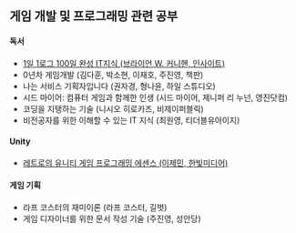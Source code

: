 ## 게임 개발 및 프로그래밍 관련 공부

#### 독서

- [1일 1로그 100일 완성 IT지식 (브라이언 W. 커니핸, 인사이트)](https://github.com/biuwhdle/TIL/tree/main/1%EC%9D%BC%201%EB%A1%9C%EA%B7%B8%20100%EC%9D%BC%20%EC%99%84%EC%84%B1%20IT%EC%A7%80%EC%8B%9D)
- 0년차 게임개발 (김다훈, 박소현, 이재호, 주진영, 책판)
- 나는 서비스 기획자입니다 (권자경, 형나윤, 하일 스튜디오)
- 시드 마이어: 컴퓨터 게임과 함께한 인생 (시드 마이어, 제니퍼 리 누넌, 영진닷컴)
- 코딩을 지탱하는 기술 (니시오 히로카즈, 비제이퍼블릭)
- 비전공자를 위한 이해할 수 있는 IT 지식 (최원영, 티더블유아이지)

#### Unity

- [레트로의 유니티 게임 프로그래밍 에센스 (이제민, 한빛미디어)](https://github.com/biuwhdle/TIL/tree/main/%EB%A0%88%ED%8A%B8%EB%A1%9C%EC%9D%98%20%EC%9C%A0%EB%8B%88%ED%8B%B0%20%EA%B2%8C%EC%9E%84%20%ED%94%84%EB%A1%9C%EA%B7%B8%EB%9E%98%EB%B0%8D%20%EC%97%90%EC%84%BC%EC%8A%A4)

#### 게임 기획

- 라프 코스터의 재미이론 (라프 코스터, 길벗)
- 게임 디자이너를 위한 문서 작성 기술 (주진영, 성안당)
